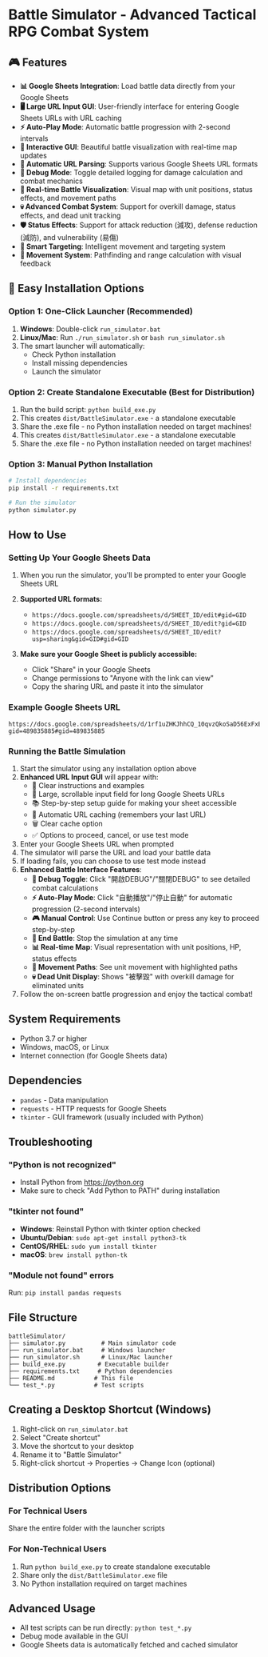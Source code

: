 # Battle Simulator - Advanced Tactical RPG Combat System

## 🎮 Features
- **📊 Google Sheets Integration**: Load battle data directly from your Google Sheets
- **🖥️ Large URL Input GUI**: User-friendly interface for entering Google Sheets URLs with URL caching
- **⚡ Auto-Play Mode**: Automatic battle progression with 2-second intervals
- **🎯 Interactive GUI**: Beautiful battle visualization with real-time map updates
- **🔗 Automatic URL Parsing**: Supports various Google Sheets URL formats
- **🐛 Debug Mode**: Toggle detailed logging for damage calculation and combat mechanics
- **📍 Real-time Battle Visualization**: Visual map with unit positions, status effects, and movement paths
- **💀 Advanced Combat System**: Support for overkill damage, status effects, and dead unit tracking
- **🛡️ Status Effects**: Support for attack reduction (減攻), defense reduction (減防), and vulnerability (易傷)
- **🎯 Smart Targeting**: Intelligent movement and targeting system
- **🔄 Movement System**: Pathfinding and range calculation with visual feedback

## 🚀 Easy Installation Options

### Option 1: One-Click Launcher (Recommended)
1. **Windows**: Double-click `run_simulator.bat`
2. **Linux/Mac**: Run `./run_simulator.sh` or `bash run_simulator.sh`
3. The smart launcher will automatically:
   - Check Python installation
   - Install missing dependencies
   - Launch the simulator

### Option 2: Create Standalone Executable (Best for Distribution)
1. Run the build script: `python build_exe.py`
2. This creates `dist/BattleSimulator.exe` - a standalone executable
3. Share the .exe file - no Python installation needed on target machines!
2. This creates `dist/BattleSimulator.exe` - a standalone executable
3. Share the .exe file - no Python installation needed on target machines!

### Option 3: Manual Python Installation
```bash
# Install dependencies
pip install -r requirements.txt

# Run the simulator
python simulator.py
```

## How to Use

### Setting Up Your Google Sheets Data
1. When you run the simulator, you'll be prompted to enter your Google Sheets URL
2. **Supported URL formats:**
   - `https://docs.google.com/spreadsheets/d/SHEET_ID/edit#gid=GID`
   - `https://docs.google.com/spreadsheets/d/SHEET_ID/edit?gid=GID`
   - `https://docs.google.com/spreadsheets/d/SHEET_ID/edit?usp=sharing&gid=GID#gid=GID`

3. **Make sure your Google Sheet is publicly accessible:**
   - Click "Share" in your Google Sheets
   - Change permissions to "Anyone with the link can view"
   - Copy the sharing URL and paste it into the simulator

### Example Google Sheets URL
```
https://docs.google.com/spreadsheets/d/1rf1uZHKJhhCQ_10qvzQkoSaD56ExFxE8SOWAxjXlwyo/edit?gid=489835885#gid=489835885
```

### Running the Battle Simulation
1. Start the simulator using any installation option above
2. **Enhanced URL Input GUI** will appear with:
   - 📝 Clear instructions and examples
   - 📏 Large, scrollable input field for long Google Sheets URLs
   - 📚 Step-by-step setup guide for making your sheet accessible
   - 💾 Automatic URL caching (remembers your last URL)
   - 🗑️ Clear cache option
   - ✅ Options to proceed, cancel, or use test mode
3. Enter your Google Sheets URL when prompted
4. The simulator will parse the URL and load your battle data
5. If loading fails, you can choose to use test mode instead
6. **Enhanced Battle Interface Features**:
   - **🐛 Debug Toggle**: Click "開啟DEBUG"/"關閉DEBUG" to see detailed combat calculations
   - **⚡ Auto-Play Mode**: Click "自動播放"/"停止自動" for automatic progression (2-second intervals)
   - **🎮 Manual Control**: Use Continue button or press any key to proceed step-by-step
   - **🛑 End Battle**: Stop the simulation at any time
   - **📊 Real-time Map**: Visual representation with unit positions, HP, status effects
   - **📍 Movement Paths**: See unit movement with highlighted paths
   - **💀 Dead Unit Display**: Shows "被擊毀" with overkill damage for eliminated units
7. Follow the on-screen battle progression and enjoy the tactical combat!

## System Requirements
- Python 3.7 or higher
- Windows, macOS, or Linux
- Internet connection (for Google Sheets data)

## Dependencies
- `pandas` - Data manipulation
- `requests` - HTTP requests for Google Sheets
- `tkinter` - GUI framework (usually included with Python)

## Troubleshooting

### "Python is not recognized"
- Install Python from https://python.org
- Make sure to check "Add Python to PATH" during installation

### "tkinter not found"
- **Windows**: Reinstall Python with tkinter option checked
- **Ubuntu/Debian**: `sudo apt-get install python3-tk`
- **CentOS/RHEL**: `sudo yum install tkinter`
- **macOS**: `brew install python-tk`

### "Module not found" errors
Run: `pip install pandas requests`

## File Structure
```
battleSimulator/
├── simulator.py          # Main simulator code
├── run_simulator.bat     # Windows launcher
├── run_simulator.sh      # Linux/Mac launcher  
├── build_exe.py         # Executable builder
├── requirements.txt     # Python dependencies
├── README.md           # This file
└── test_*.py           # Test scripts
```

## Creating a Desktop Shortcut (Windows)
1. Right-click on `run_simulator.bat`
2. Select "Create shortcut"
3. Move the shortcut to your desktop
4. Rename it to "Battle Simulator"
5. Right-click shortcut → Properties → Change Icon (optional)

## Distribution Options

### For Technical Users
Share the entire folder with the launcher scripts

### For Non-Technical Users  
1. Run `python build_exe.py` to create standalone executable
2. Share only the `dist/BattleSimulator.exe` file
3. No Python installation required on target machines

## Advanced Usage
- All test scripts can be run directly: `python test_*.py`
- Debug mode available in the GUI
- Google Sheets data is automatically fetched and cached
simulator
